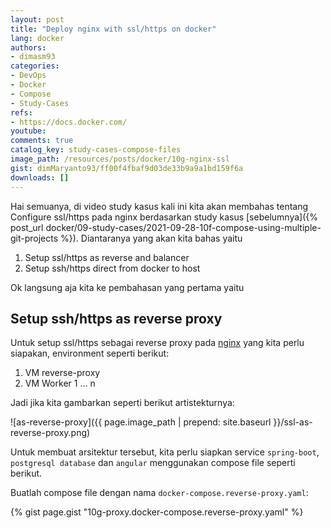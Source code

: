 ```yaml
---
layout: post
title: "Deploy nginx with ssl/https on docker"
lang: docker
authors:
- dimasm93
categories:
- DevOps
- Docker
- Compose
- Study-Cases
refs: 
- https://docs.docker.com/
youtube: 
comments: true
catalog_key: study-cases-compose-files
image_path: /resources/posts/docker/10g-nginx-ssl
gist: dimMaryanto93/ff00f4fbaf9d03de33b9a9a1bd159f6a
downloads: []
---
```


Hai semuanya, di video study kasus kali ini kita akan membahas tentang Configure ssl/https pada nginx berdasarkan study kasus [sebelumnya]({% post_url docker/09-study-cases/2021-09-28-10f-compose-using-multiple-git-projects %}). Diantaranya yang akan kita bahas yaitu

1. Setup ssl/https as reverse and balancer
2. Setup ssh/https direct from docker to host

Ok langsung aja kita ke pembahasan yang pertama yaitu

<!--more-->

## Setup ssh/https as reverse proxy

Untuk setup ssl/https sebagai reverse proxy pada [nginx](https://www.nginx.com/) yang kita perlu siapakan, environment seperti berikut:

1. VM reverse-proxy
2. VM Worker 1 ... n

Jadi jika kita gambarkan seperti berikut artistekturnya:

![as-reverse-proxy]({{ page.image_path | prepend: site.baseurl }}/ssl-as-reverse-proxy.png)

Untuk membuat arsitektur tersebut, kita perlu siapkan service `spring-boot`, `postgresql database` dan `angular` menggunakan compose file seperti berikut. 

Buatlah compose file dengan nama `docker-compose.reverse-proxy.yaml`:

{% gist page.gist "10g-proxy.docker-compose.reverse-proxy.yaml" %}